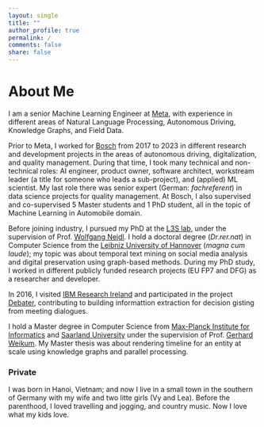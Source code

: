 ```yaml
---
layout: single
title: ""
author_profile: true
permalink: /
comments: false
share: false
---
```


# About Me
I am a senior Machine Learning Engineer at [Meta](https://www.meta.com/), with experience in different areas of Natural Language Processing, Autonomous Driving, Knowledge Graphs, and Field Data. 

Prior to Meta, I worked for [Bosch](https://www.bosch.com/) from 2017 to 2023 in different research and development projects in the areas of autonomous driving, digitalization, and quality management. During that time, I took many technical and non-technical roles: AI engineer, product owner, software architect, workstream leader (a title for someone who leads a sub-project), and (applied) ML scientist. My last role there was senior expert (German: _fachreferent_) in data science projects for quality management. At Bosch, I also supervised and co-supervised 5 Master students and 1 PhD student, all in the topic of Machine Learning in Automobile domain. 

Before joining industry, I pursued my PhD at the [L3S lab](https://www.l3s.de/de), under the supervision of Prof. [Wolfgang Nejdl](https://www.kbs.uni-hannover.de/~nejdl/). I hold a doctoral degree (_Dr.rer.nat_) in Computer Science from the [Leibniz University of Hannover](https://www.uni-hannover.de/de/) (_magna cum laude_); my topic was about temporal text mining on social media analysis and digital preservation using graph-based methods. During my PhD study, I worked in different publicly funded research projects (EU FP7 and DFG) as a researcher and developer. 

In 2016, I visited [IBM Research Ireland](https://research.ibm.com/labs/ireland) and participated in the project [Debater](https://research.ibm.com/interactive/project-debater/), contributing to building informattion extraction for decision gisting from meeting dialogues.

I hold a Master degree in Computer Science from [Max-Planck Institute for Informatics](https://www.mpi-inf.mpg.de/home/) and [Saarland University](https://www.uni-saarland.de) under the supervision of Prof. [Gerhard Weikum](https://people.mpi-inf.mpg.de/%7Eweikum/). My Master thesis was about rendering timeline for an entity at scale using knowledge graphs and parallel processing.

### Private

I was born in Hanoi, Vietnam; and now I live in a small town in the southern of Germany with my wife and two litte girls (Vy and Lea). Before the parenthood, I loved travelling and jogging, and country music. Now I love what my kids love.

